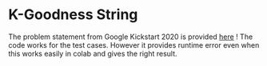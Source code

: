 # K-Goodness String

The problem statement from Google Kickstart 2020 is provided [here](https://codingcompetitions.withgoogle.com/kickstart/round/0000000000436140/000000000068cca3#problem) !
The code works for the test cases. However it provides runtime error even when this works easily in colab and gives the right result.